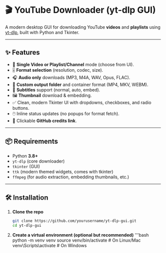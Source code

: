 # 🎬 YouTube Downloader (yt-dlp GUI)

A modern desktop GUI for downloading YouTube **videos** and **playlists** using [yt-dlp](https://github.com/yt-dlp/yt-dlp), built with Python and Tkinter.

---

## ✨ Features
- 🎥 **Single Video or Playlist/Channel** mode (choose from UI).
- 🎚️ **Format selection** (resolution, codec, size).
- 🎧 **Audio only** downloads (MP3, M4A, WAV, Opus, FLAC).
- 📂 **Custom output folder** and container format (MP4, MKV, WEBM).
- 💬 **Subtitles** support (normal, auto, embed).
- 🖼️ **Thumbnail** download & embedding.
- ✅ Clean, modern Tkinter UI with dropdowns, checkboxes, and radio buttons.
- 🖱️ Inline status updates (no popups for format fetch).
- 🔗 Clickable **GitHub credits link**.

---

## 📦 Requirements
- Python **3.8+**
- `yt-dlp` (core downloader)
- `tkinter` (GUI)
- `ttk` (modern themed widgets, comes with tkinter)
- `ffmpeg` (for audio extraction, embedding thumbnails, etc.)

---

## 🛠️ Installation

1. **Clone the repo**
   ```bash
   git clone https://github.com/yourusername/yt-dlp-gui.git
   cd yt-dlp-gui
   
2. **Create a virtual environment (optional but recommended)**
  '''bash
  python -m venv venv
  source venv/bin/activate   # On Linux/Mac
  venv\Scripts\activate      # On Windows


